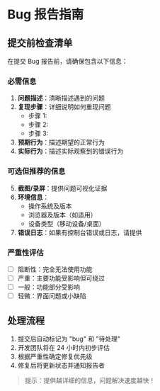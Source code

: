 # Bug 报告指南

## 提交前检查清单

在提交 Bug 报告前，请确保包含以下信息：

### 必需信息
1. **问题描述**：清晰描述遇到的问题
2. **复现步骤**：详细说明如何重现问题
   - 步骤 1: 
   - 步骤 2: 
   - 步骤 3: 
3. **预期行为**：描述期望的正常行为
4. **实际行为**：描述实际观察到的错误行为

### 可选但推荐的信息
5. **截图/录屏**：提供问题可视化证据
6. **环境信息**：
   - 操作系统及版本
   - 浏览器及版本（如适用）
   - 设备类型（移动设备/桌面）
7. **错误日志**：如果有控制台错误或日志，请提供

### 严重性评估
- [ ] 阻断性：完全无法使用功能
- [ ] 严重：主要功能受影响但可绕过
- [ ] 一般：功能部分受影响
- [ ] 轻微：界面问题或小缺陷

## 处理流程
1. 提交后自动标记为 "bug" 和 "待处理"
2. 开发团队将在 24 小时内初步评估
3. 根据严重性确定修复优先级
4. 修复后将更新状态并通知报告者

> 提示：提供越详细的信息，问题解决速度越快！
